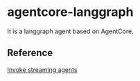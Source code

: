 # agentcore-langgraph
It is a langgraph agent based on AgentCore.


## Reference 

[Invoke streaming agents](https://docs.aws.amazon.com/bedrock-agentcore/latest/devguide/runtime-invoke-agent.html)
